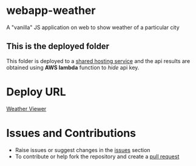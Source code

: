 # webapp-weather
A "vanilla" JS application on web to show weather of a particular city

## This is the deployed folder
This folder is deployed to a [shared hosting service](www.netlify.com) and the api results are obtained using **AWS lambda** function to *hide* api key.


# Deploy **URL**
[Weather Viewer](https://webapp-weather.netlify.app)

# Issues and Contributions
* Raise issues or suggest changes in the [issues](https://github.com/humble-barnacle001/webapp-weather/issues) section
* To contribute or help fork the repository and create a [pull request](https://github.com/humble-barnacle001/webapp-weather/pulls)